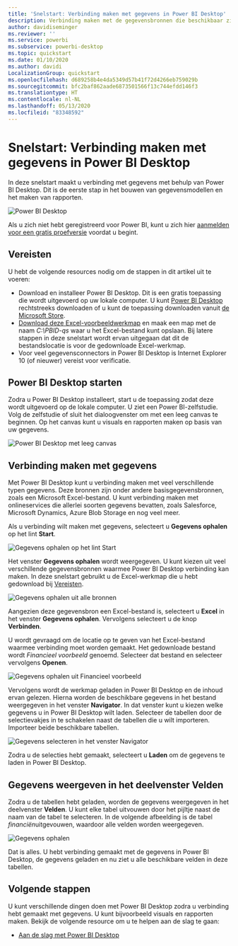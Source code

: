 ```yaml
---
title: 'Snelstart: Verbinding maken met gegevens in Power BI Desktop'
description: Verbinding maken met de gegevensbronnen die beschikbaar zijn in Power BI Desktop
author: davidiseminger
ms.reviewer: ''
ms.service: powerbi
ms.subservice: powerbi-desktop
ms.topic: quickstart
ms.date: 01/10/2020
ms.author: davidi
LocalizationGroup: quickstart
ms.openlocfilehash: d689258b4e4da5349d57b41f72d4266eb759029b
ms.sourcegitcommit: bfc2baf862aade6873501566f13c744efdd146f3
ms.translationtype: HT
ms.contentlocale: nl-NL
ms.lasthandoff: 05/13/2020
ms.locfileid: "83348592"
---
```

# <a name="quickstart-connect-to-data-in-power-bi-desktop"></a>Snelstart: Verbinding maken met gegevens in Power BI Desktop

In deze snelstart maakt u verbinding met gegevens met behulp van Power BI Desktop. Dit is de eerste stap in het bouwen van gegevensmodellen en het maken van rapporten.

![Power BI Desktop](media/desktop-what-is-desktop/what-is-desktop_01.png)

Als u zich niet hebt geregistreerd voor Power BI, kunt u zich hier [aanmelden voor een gratis proefversie](https://app.powerbi.com/signupredirect?pbi_source=web) voordat u begint.

## <a name="prerequisites"></a>Vereisten

U hebt de volgende resources nodig om de stappen in dit artikel uit te voeren:

* Download en installeer Power BI Desktop. Dit is een gratis toepassing die wordt uitgevoerd op uw lokale computer. U kunt [Power BI Desktop](https://powerbi.microsoft.com/desktop) rechtstreeks downloaden of u kunt de toepassing downloaden vanuit [de Microsoft Store](https://aka.ms/pbidesktopstore).
* [Download deze Excel-voorbeeldwerkmap](https://go.microsoft.com/fwlink/?LinkID=521962) en maak een map met de naam *C:\PBID-qs* waar u het Excel-bestand kunt opslaan. Bij latere stappen in deze snelstart wordt ervan uitgegaan dat dit de bestandslocatie is voor de gedownloade Excel-werkmap.
* Voor veel gegevensconnectors in Power BI Desktop is Internet Explorer 10 (of nieuwer) vereist voor verificatie.

## <a name="launch-power-bi-desktop"></a>Power BI Desktop starten

Zodra u Power BI Desktop installeert, start u de toepassing zodat deze wordt uitgevoerd op de lokale computer. U ziet een Power BI-zelfstudie. Volg de zelfstudie of sluit het dialoogvenster om met een leeg canvas te beginnen. Op het canvas kunt u visuals en rapporten maken op basis van uw gegevens.

![Power BI Desktop met leeg canvas](media/desktop-quickstart-connect-to-data/qs-connect-data_01.png)

## <a name="connect-to-data"></a>Verbinding maken met gegevens

Met Power BI Desktop kunt u verbinding maken met veel verschillende typen gegevens. Deze bronnen zijn onder andere basisgegevensbronnen, zoals een Microsoft Excel-bestand. U kunt verbinding maken met onlineservices die allerlei soorten gegevens bevatten, zoals Salesforce, Microsoft Dynamics, Azure Blob Storage en nog veel meer.

Als u verbinding wilt maken met gegevens, selecteert u **Gegevens ophalen** op het lint **Start**.

![Gegevens ophalen op het lint Start](media/desktop-quickstart-connect-to-data/qs-connect-data_02.png)

Het venster **Gegevens ophalen** wordt weergegeven. U kunt kiezen uit veel verschillende gegevensbronnen waarmee Power BI Desktop verbinding kan maken. In deze snelstart gebruikt u de Excel-werkmap die u hebt gedownload bij [Vereisten](#prerequisites).

![Gegevens ophalen uit alle bronnen](media/desktop-quickstart-connect-to-data/qs-connect-data_03.png)

Aangezien deze gegevensbron een Excel-bestand is, selecteert u **Excel** in het venster **Gegevens ophalen**. Vervolgens selecteert u de knop **Verbinden**.

U wordt gevraagd om de locatie op te geven van het Excel-bestand waarmee verbinding moet worden gemaakt. Het gedownloade bestand wordt *Financieel voorbeeld* genoemd. Selecteer dat bestand en selecteer vervolgens **Openen**.

![Gegevens ophalen uit Financieel voorbeeld](media/desktop-quickstart-connect-to-data/qs-connect-data_04.png)

Vervolgens wordt de werkmap geladen in Power BI Desktop en de inhoud ervan gelezen. Hierna worden de beschikbare gegevens in het bestand weergegeven in het venster **Navigator**. In dat venster kunt u kiezen welke gegevens u in Power BI Desktop wilt laden. Selecteer de tabellen door de selectievakjes in te schakelen naast de tabellen die u wilt importeren. Importeer beide beschikbare tabellen.

![Gegevens selecteren in het venster Navigator](media/desktop-quickstart-connect-to-data/qs-connect-data_05.png)

Zodra u de selecties hebt gemaakt, selecteert u **Laden** om de gegevens te laden in Power BI Desktop.

## <a name="view-data-in-the-fields-pane"></a>Gegevens weergeven in het deelvenster Velden

Zodra u de tabellen hebt geladen, worden de gegevens weergegeven in het deelvenster **Velden**. U kunt elke tabel uitvouwen door het pijltje naast de naam van de tabel te selecteren. In de volgende afbeelding is de tabel *financiën*uitgevouwen, waardoor alle velden worden weergegeven.

![Gegevens ophalen](media/desktop-quickstart-connect-to-data/qs-connect-data_06.png)

Dat is alles. U hebt verbinding gemaakt met de gegevens in Power BI Desktop, de gegevens geladen en nu ziet u alle beschikbare velden in deze tabellen.

## <a name="next-steps"></a>Volgende stappen

U kunt verschillende dingen doen met Power BI Desktop zodra u verbinding hebt gemaakt met gegevens. U kunt bijvoorbeeld visuals en rapporten maken. Bekijk de volgende resource om u te helpen aan de slag te gaan:

* [Aan de slag met Power BI Desktop](../fundamentals/desktop-getting-started.md)
